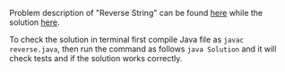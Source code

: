 Problem description of "Reverse String" can be found [here](https://leetcode.com/problems/reverse-string/) while the solution [here](https://github.com/aurimas13/Solutions-To-Problems/blob/main/LeetCode/Java%20Solutions/Reverse%20String/reverse.java).

To check the solution in terminal first compile Java file as `javac reverse.java`, then run the command as follows `java Solution` and it will check tests and if the solution works correctly.
